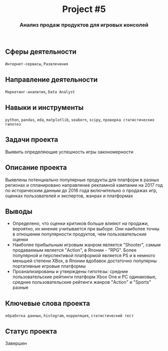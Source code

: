 <h1 align="center">  
  Project #5 
</h1> 

<h3 align="center"> Анализ продаж продуктов для игровых консолей </h3>
<br>

## Сферы деятельности
`Интернет-сервисы`, `Развлечения`

## Направление деятельности
`Маркетинг-аналитик`, `Data Analyst`

## Навыки и инструменты
`python`, `pandas`, `eda`, `matplotlib`, `seaborn`, `scipy`, `проверка статистических гипотез`

## Задачи проекта
Выявить определяющие успешность игры закономерности

## Описание проекта
Выявлены потенциально популярные продукты для платформ в разных регионах и спланировано направление рекламной кампании на 2017 год по историческим данным до 2016 года включительно о продажах игр, оценках пользователей и экспертов, жанрах и платформах

## Выводы
- Определено, что оценки критиков больше влияют на продажи, вероятно, их мнение учитывается при выборе. Они наиболее точны в отношении популярности продуктов, чем пользовательские оценки
- Наиболее прибыльным игровым жанром является "Shooter", самым продаваемым является "Action", в Японии - "RPG". Более популярной и перспективой платформой является PS и в немного меньшей степени XBox, в Японии вдобавок достаточно популярны портативные игровые платформы 
- Проанализированы и утверждены гипотезы: средние пользовательские рейтинги платформ Xbox One и PC одинаковые, средние пользовательские рейтинги жанров "Action" и "Sports" разные

## Ключевые слова проекта
`обработка данных`, `histogram`, `корреляция`, `статистический тест`

## Статус проекта
Завершен
